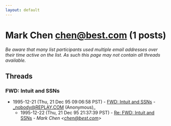 ```yaml
---
layout: default
---
```


# Mark Chen <chen@best.com> (1 posts)

_Be aware that many list participants used multiple email addresses over their time active on the list. As such this page may not contain all threads available._

## Threads

### FWD: Intuit and SSNs
+ 1995-12-21 (Thu, 21 Dec 95 09:06:58 PST) - [FWD: Intuit and SSNs](/archive/1995/12/20832843c8e258e3a093228fd9b007f35776ef00c74fcea626c8fbfe074e849e) - _nobody@REPLAY.COM (Anonymous)_
  + 1995-12-22 (Thu, 21 Dec 95 21:37:39 PST) - [Re: FWD: Intuit and SSNs](/archive/1995/12/863cc1ead5de490e9c56ca65ee2d20ef6f413a0181162feef7116d42c8e15dbc) - _Mark Chen \<chen@best.com\>_

